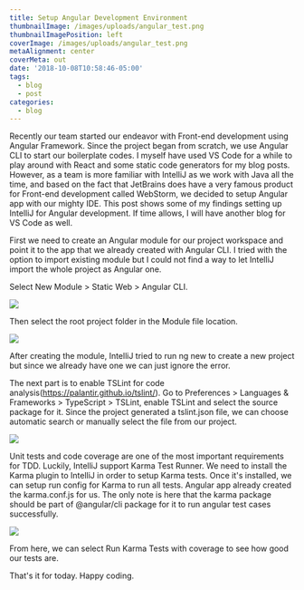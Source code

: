 ```yaml
---
title: Setup Angular Development Environment
thumbnailImage: /images/uploads/angular_test.png
thumbnailImagePosition: left
coverImage: /images/uploads/angular_test.png
metaAlignment: center
coverMeta: out
date: '2018-10-08T10:58:46-05:00'
tags:
  - blog
  - post
categories:
  - blog
---
```

Recently our team started our endeavor with Front-end development using Angular Framework. Since the project began from scratch, we use Angular CLI to start our boilerplate codes. I myself have used VS Code for a while to play around with React and some static code generators for my blog posts. However, as a team is more familiar with IntelliJ as we work with Java all the time, and based on the fact that JetBrains does have a very famous product for Front-end development called WebStorm, we decided to setup Angular app with our mighty IDE. This post shows some of my findings setting up IntelliJ for Angular development. If time allows, I will have another blog for VS Code as well.

First we need to create an Angular module for our project workspace and point it to the app that we already created with Angular CLI. I tried with the option to import existing module but I could not find a way to let IntelliJ import the whole project as Angular one.

Select New Module > Static Web > Angular CLI.

![](/images/uploads/screen-shot-2018-10-08-at-12.14.50-pm.png)

Then select the root project folder in the Module file location.

![](/images/uploads/screen-shot-2018-10-08-at-12.17.24-pm.png)

After creating the module, IntelliJ tried to run ng new to create a new project but since we already have one we can just ignore the error.

The next part is to enable TSLint for code analysis(https://palantir.github.io/tslint/). Go to Preferences > Languages & Frameworks > TypeScript > TSLint, enable TSLint and select the source package for it. Since the project generated a tslint.json file, we can choose automatic search or manually select the file from our project.

![](/images/uploads/screen-shot-2018-10-08-at-12.32.21-pm.png)

Unit tests and code coverage are one of the most important requirements for TDD. Luckily, IntelliJ support Karma Test Runner. We need to install the Karma plugin to IntelliJ in order to setup Karma tests. Once it's installed, we can setup run config for Karma to run all tests. Angular app already created the karma.conf.js for us. The only note is here that the karma package should be part of @angular/cli package for it to run angular test cases successfully.

![](/images/uploads/screen-shot-2018-10-08-at-12.36.33-pm.png)

From here, we can select Run Karma Tests with coverage to see how good our tests are.

That's it for today. Happy coding.
